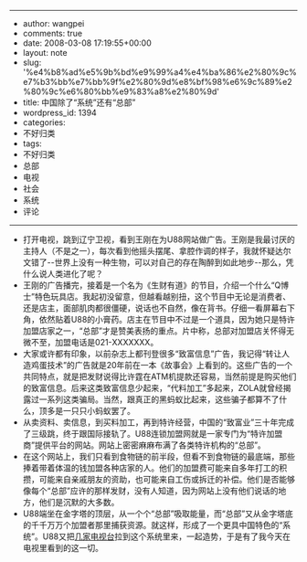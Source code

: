 - --
- author: wangpei
- comments: true
- date: 2008-03-08 17:19:55+00:00
- layout: note
- slug: '%e4%b8%ad%e5%9b%bd%e9%99%a4%e4%ba%86%e2%80%9c%e7%b3%bb%e7%bb%9f%e2%80%9d%e8%bf%98%e6%9c%89%e2%80%9c%e6%80%bb%e9%83%a8%e2%80%9d'
- title: 中国除了“系统”还有“总部”
- wordpress_id: 1394
- categories:
- 不好归类
- tags:
- 不好归类
- 总部
- 电视
- 社会
- 系统
- 评论
- --
- 打开电视，跳到辽宁卫视，看到王刚在为U88网站做广告。王刚是我最讨厌的主持人（不是之一），每次看到他摇头摆尾、拿腔作调的样子，我就怀疑达尔文错了--世界上没有一种生物，可以对自己的存在陶醉到如此地步--那么，凭什么说人类进化了呢？
- 王刚的广告播完，接着是一个名为《生财有道》的节目，介绍一个什么“Q博士”特色玩具店。我起初没留意，但越看越别扭，这个节目中无论是消费者、还是店主，面部肌肉都很僵硬，说话也不自然，像在背书。仔细一看屏幕右下角，依然贴着U88的小膏药。店主在节目中不过是一个道具，因为她只是特许加盟店家之一，“总部”才是赞美表扬的重点。片中称，总部对加盟店关怀得无微不至，加盟电话是021-XXXXXXX。
- 大家或许都有印象，以前杂志上都刊登很多“致富信息”广告，我记得“转让人造鸡蛋技术”的广告就是20年前在一本《故事会》上看到的。这些广告的一个共同特点，就是把发财说得比许霆在ATM机提款还容易，当然前提是购买他们的致富信息。后来这类致富信息少起来，“代料加工”多起来，ZOLA就曾经揭露过一系列这类骗局。当然，跟真正的黑蚂蚁比起来，这些骗子都算不了什么，顶多是一只只小蚂蚁罢了。
- 从卖资料、卖信息，到买料加工，再到特许经营，中国的“致富业”三十年完成了三级跳，终于跟国际接轨了。U88连锁加盟网就是一家专门为“特许加盟商”提供平台的网站。网站上密密麻麻布满了各类特许机构的“总部”。
- 在这个网站上，我们只看到食物链的前半段，但看不到食物链的最底端，那些捧着带着体温的钱加盟各种店家的人。他们的加盟费可能来自多年打工的积攒，可能来自亲戚朋友的资助，也可能来自工伤或拆迁的补偿。他们是否能够像每个“总部”应许的那样发财，没有人知道，因为网站上没有他们说话的地方，他们是沉默的大多数。
- U88端坐在金字塔的顶层，从一个个“总部”吸取能量，而“总部”又从金字塔底的千千万万个加盟者那里捕获资源。就这样，形成了一个更具中国特色的“系统”。U88又把[几家电视台](http://www.u88.cn/ItemClass/U88TV/U88Tv.htm)拉到这个系统里来，一起造势，于是有了我今天在电视里看到的这一切。
